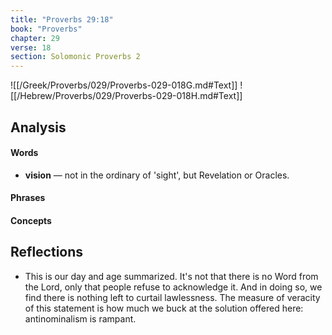 ```yaml
---
title: "Proverbs 29:18"
book: "Proverbs"
chapter: 29
verse: 18
section: Solomonic Proverbs 2
---
```

![[/Greek/Proverbs/029/Proverbs-029-018G.md#Text]]
![[/Hebrew/Proverbs/029/Proverbs-029-018H.md#Text]]

## Analysis

#### Words
- **vision** — not in the ordinary of 'sight', but Revelation or Oracles.

#### Phrases

#### Concepts

## Reflections

* This is our day and age summarized.  It's not that there is no Word from the Lord, only that people refuse to acknowledge it.  And in doing so, we find there is nothing left to curtail lawlessness.  The measure of veracity of this statement is how much we buck at the solution offered here: antinominalism is rampant.
